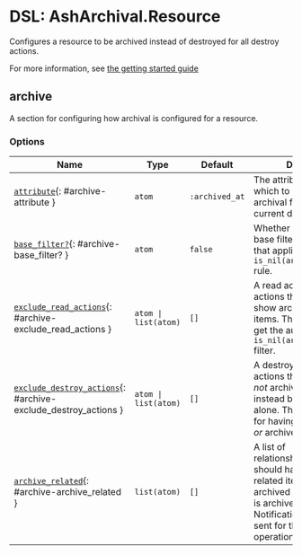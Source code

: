 <!--
This file was generated by Spark. Do not edit it by hand.
-->
# DSL: AshArchival.Resource

Configures a resource to be archived instead of destroyed for all destroy actions.

For more information, see [the getting started guide](/documentation/tutorials/get-started-with-ash-archival.md)


## archive
A section for configuring how archival is configured for a resource.






### Options

| Name | Type | Default | Docs |
|------|------|---------|------|
| [`attribute`](#archive-attribute){: #archive-attribute } | `atom` | `:archived_at` | The attribute in which to store the archival flag (the current datetime). |
| [`base_filter?`](#archive-base_filter?){: #archive-base_filter? } | `atom` | `false` | Whether or not a base filter exists that applies the `is_nil(archived_at)` rule. |
| [`exclude_read_actions`](#archive-exclude_read_actions){: #archive-exclude_read_actions } | `atom \| list(atom)` | `[]` | A read action or actions that should show archived items. They will not get the automatic `is_nil(archived_at)` filter. |
| [`exclude_destroy_actions`](#archive-exclude_destroy_actions){: #archive-exclude_destroy_actions } | `atom \| list(atom)` | `[]` | A destroy action or actions that should *not* archive, but instead be left alone. This allows for having a destroy *or* archive pattern. |
| [`archive_related`](#archive-archive_related){: #archive-archive_related } | `list(atom)` | `[]` | A list of relationships that should have all related items archived when this is archived. Notifications are not sent for this operation. |







<style type="text/css">.spark-required::after { content: "*"; color: red !important; }</style>

